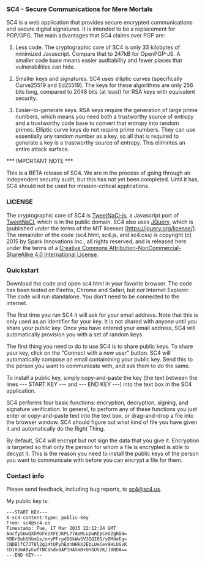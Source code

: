### SC4 - Secure Communications for Mere Mortals

SC4 is a web application that provides secure encrypted communications and
secure digital signatures.  It is intended to be a replacement for PGP/GPG.
The main advantages that SC4 claims over PGP are:

1.  Less code.  The cryptographic core of SC4 is only 33 kilobytes of
minimized Javascript.  Compare that to 247kB for OpenPGP-JS.  A smaller
code base means easier auditability and fewer places that vulnerabilities
can hide.

2.  Smaller keys and signatures.  SC4 uses elliptic curves (specifically
Curve25519 and Ed25519).  The keys for these algorithms are only 256
bits long, compared to 2048 bits (at least) for RSA keys with equivalent
security.

3.  Easier-to-generate keys.  RSA keys require the generation of large
prime numbers, which means you need both a trustworthy source of entropy
and a trustworthy code base to convert that entropy into random primes.
Elliptic curve keys do not require prime numbers.  They can use essentially
any random number as a key, so all that is required to generate a key is a
trustworthy source of entropy.  This elimintes an entire attack surface.

*** IMPORTANT NOTE ***

This is a BETA release of SC4.  We are in the process of going through an
independent security audit, but this has not yet been completed.  Until it
has, SC4 should not be used for mission-critical applications.

### LICENSE

The cryptographic core of SC4 is [TweetNaCl-js](https://github.com/dchest/tweetnacl-js), a Javascript port of [TweetNaCl](http://tweetnacl.cr.yp.to),
which is in the public domain.  SC4 also uses [JQuery](http://jquery.com),
which is (published under the terms of the MIT license)
[https://jquery.org/license/].  The remainder of the code
(sc4.html, sc4.js, and sc4.css) is copyright (c) 2015 by Spark Innovations
Inc., all rights reserved, and is released here under the terms of a
<a rel="license" href="http://creativecommons.org/licenses/by-nc-sa/4.0/">
Creative Commons Attribution-NonCommercial-ShareAlike 4.0 International
License</a>.

### Quickstart

Download the code and open sc4.html in your favorite browser.  The code has
been tested on Firefox, Chrome and Safari, but *not* Internet Explorer.  The
code will run standalone.  You don't need to be connected to the internet.

The first time you run SC4 it will ask for your email address.  Note that
this is only used as an identifier for your key.  It is not shared with
anyone until you share your public key.  Once you have entered your email
address, SC4 will automatically provision you with a set of random keys.

The first thing you need to do to use SC4 is to share public keys.  To share
your key, click on the "Connect with a new user" button.  SC4 will
automatically compose an email containining your public key.  Send this
to the person you want to communicate with, and ask them to do the same.

To install a public key, simply copy-and-paste the key (the text between
the lines --- START KEY --- and --- END KEY ---) into the text box in the
SC4 application.

SC4 performs four basic functions: encryption, decryption, signing, and
signature verification.  In general, to perform any of these functions you
just enter or copy-and-paste text into the text box, or drag-and-drop a file
into the browser window.  SC4 should figure out what kind of file you have
given it and automatically do the Right Thing.

By default, SC4 will encrypt but not sign the data that you give it.
Encryption is targeted so that only the person for whom a file is encrypted
is able to decypt it.  This is the reason you need to install the public keys
of the person you want to communicate with before you can encrypt a file for
them.

### Contact info

Please send feedback, including bug reports, to sc4@sc4.us.

My public key is:

    ---START KEY---
    X-sc4-content-type: public-key
    From: sc4@sc4.us
    Timestamp: Tue, 17 Mar 2015 22:12:24 GMT
    AocfySUwQXhMGFezXFEJKPL77AoMLupwREpCeOZgRB4=
    RBDrBehSHbm1x/o+yPFrpdD6kWwSV3QQI8S/y8MdeEg=
    CNDBlfC7J78l2q14tUPyhEdnWHkXJEbLUeCev9HLUGvK
    ED1XUmAByEwfTNCaSdx8AP1HASmB+OHbUVzK/JBRDA==
    ---END KEY---
